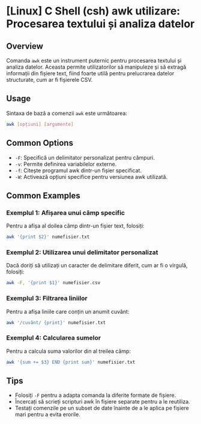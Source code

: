 # [Linux] C Shell (csh) awk utilizare: Procesarea textului și analiza datelor

## Overview
Comanda `awk` este un instrument puternic pentru procesarea textului și analiza datelor. Aceasta permite utilizatorilor să manipuleze și să extragă informații din fișiere text, fiind foarte utilă pentru prelucrarea datelor structurate, cum ar fi fișierele CSV.

## Usage
Sintaxa de bază a comenzii `awk` este următoarea:

```bash
awk [opțiuni] [argumente]
```

## Common Options
- `-F`: Specifică un delimitator personalizat pentru câmpuri.
- `-v`: Permite definirea variabilelor externe.
- `-f`: Citește programul awk dintr-un fișier specificat.
- `-W`: Activează opțiuni specifice pentru versiunea awk utilizată.

## Common Examples
### Exemplul 1: Afișarea unui câmp specific
Pentru a afișa al doilea câmp dintr-un fișier text, folosiți:

```bash
awk '{print $2}' numefisier.txt
```

### Exemplul 2: Utilizarea unui delimitator personalizat
Dacă doriți să utilizați un caracter de delimitare diferit, cum ar fi o virgulă, folosiți:

```bash
awk -F, '{print $1}' numefisier.csv
```

### Exemplul 3: Filtrarea liniilor
Pentru a afișa liniile care conțin un anumit cuvânt:

```bash
awk '/cuvânt/ {print}' numefisier.txt
```

### Exemplul 4: Calcularea sumelor
Pentru a calcula suma valorilor din al treilea câmp:

```bash
awk '{sum += $3} END {print sum}' numefisier.txt
```

## Tips
- Folosiți `-F` pentru a adapta comanda la diferite formate de fișiere.
- Încercați să scrieți scripturi awk în fișiere separate pentru a le reutiliza.
- Testați comenzile pe un subset de date înainte de a le aplica pe fișiere mari pentru a evita erorile.